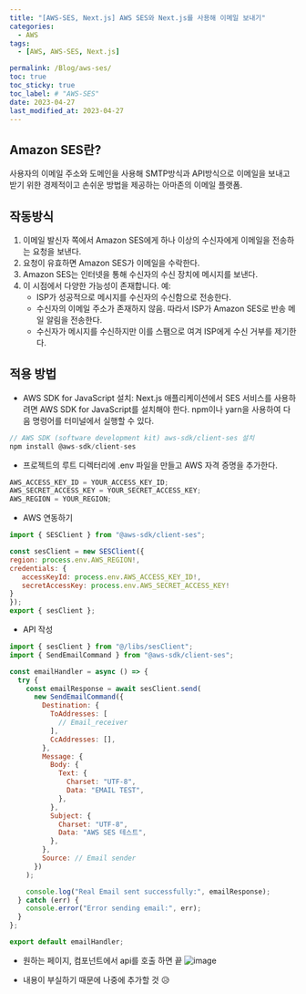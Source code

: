 ```yaml
---
title: "[AWS-SES, Next.js] AWS SES와 Next.js를 사용해 이메일 보내기"
categories:
  - AWS
tags:
  - [AWS, AWS-SES, Next.js]

permalink: /Blog/aws-ses/
toc: true
toc_sticky: true
toc_label: # "AWS-SES"
date: 2023-04-27
last_modified_at: 2023-04-27
---
```


## Amazon SES란?

사용자의 이메일 주소와 도메인을 사용해 SMTP방식과 API방식으로 이메일을 보내고 받기 위한 경제적이고 손쉬운 방법을 제공하는 아마존의 이메일 플랫폼.

## 작동방식

1. 이메일 발신자 쪽에서 Amazon SES에게 하나 이상의 수신자에게 이메일을 전송하는 요청을 보낸다.
2. 요청이 유효하면 Amazon SES가 이메일을 수락한다.
3. Amazon SES는 인터넷을 통해 수신자의 수신 장치에 메시지를 보낸다.
4. 이 시점에서 다양한 가능성이 존재합니다. 예:
   - ISP가 성공적으로 메시지를 수신자의 수신함으로 전송한다.
   - 수신자의 이메일 주소가 존재하지 않음. 따라서 ISP가 Amazon SES로 반송 메일 알림을 전송한다.
   - 수신자가 메시지를 수신하지만 이를 스팸으로 여겨 ISP에게 수신 거부를 제기한다.

## 적용 방법

- AWS SDK for JavaScript 설치: Next.js 애플리케이션에서 SES 서비스를 사용하려면 AWS SDK for JavaScript를 설치해야 한다. npm이나 yarn을 사용하여 다음 명령어를 터미널에서 실행할 수 있다.

```js
// AWS SDK (software development kit) aws-sdk/client-ses 설치
npm install @aws-sdk/client-ses
```

- 프로젝트의 루트 디렉터리에 .env 파일을 만들고 AWS 자격 증명을 추가한다.

```js
AWS_ACCESS_KEY_ID = YOUR_ACCESS_KEY_ID;
AWS_SECRET_ACCESS_KEY = YOUR_SECRET_ACCESS_KEY;
AWS_REGION = YOUR_REGION;
```

- AWS 연동하기

```js
import { SESClient } from "@aws-sdk/client-ses";

const sesClient = new SESClient({
region: process.env.AWS_REGION!,
credentials: {
   accessKeyId: process.env.AWS_ACCESS_KEY_ID!,
   secretAccessKey: process.env.AWS_SECRET_ACCESS_KEY!
}
});
export { sesClient };
```

- API 작성

```js
import { sesClient } from "@/libs/sesClient";
import { SendEmailCommand } from "@aws-sdk/client-ses";

const emailHandler = async () => {
  try {
    const emailResponse = await sesClient.send(
      new SendEmailCommand({
        Destination: {
          ToAddresses: [
            // Email_receiver
          ],
          CcAddresses: [],
        },
        Message: {
          Body: {
            Text: {
              Charset: "UTF-8",
              Data: "EMAIL TEST",
            },
          },
          Subject: {
            Charset: "UTF-8",
            Data: "AWS SES 테스트",
          },
        },
        Source: // Email sender
      })
    );

    console.log("Real Email sent successfully:", emailResponse);
  } catch (err) {
    console.error("Error sending email:", err);
  }
};

export default emailHandler;
```

- 원하는 페이지, 컴포넌트에서 api를 호출 하면 끝
![image](https://user-images.githubusercontent.com/129496536/234804894-f1de018b-60db-47db-9988-b5a5e0b281de.png)

+ 내용이 부실하기 때문에 나중에 추가할 것 😥
